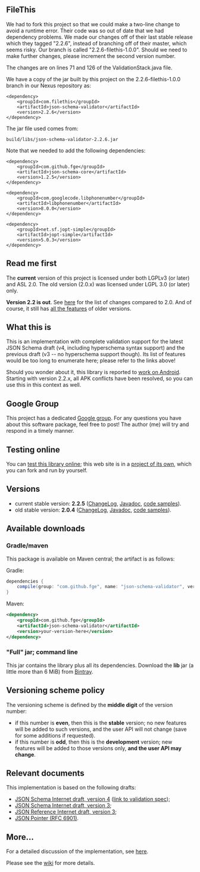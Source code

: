 ## FileThis

We had to fork this project so that we could make a two-line change to avoid a runtime error. Their code
was so out of date that we had dependency problems. We made our changes off of their last stable release
which they tagged "2.2.6", instead of branching off of their master, which seems risky. Our branch is
called "2.2.6-filethis-1.0.0". Should we need to make further changes, please increment the second
version number.

The changes are on lines 71 and 126 of the ValidationStack.java file.

We have a copy of the jar built by this project on the 2.2.6-filethis-1.0.0 branch in our Nexus repository as:

```
<dependency>
    <groupId>com.filethis</groupId>
    <artifactId>json-schema-validator</artifactId>
    <version>2.2.6</version>
</dependency>
```

The jar file used comes from:

```
build/libs/json-schema-validator-2.2.6.jar
```

Note that we needed to add the following dependencies:

```
<dependency>
    <groupId>com.github.fge</groupId>
    <artifactId>json-schema-core</artifactId>
    <version>1.2.5</version>
</dependency>

<dependency>
    <groupId>com.googlecode.libphonenumber</groupId>
    <artifactId>libphonenumber</artifactId>
    <version>8.0.0</version>
</dependency>

<dependency>
    <groupId>net.sf.jopt-simple</groupId>
    <artifactId>jopt-simple</artifactId>
    <version>5.0.3</version>
</dependency>
```


## Read me first

The **current** version of this project is licensed under both LGPLv3 (or later) and ASL 2.0. The old version
(2.0.x) was licensed under LGPL 3.0 (or later) only.

**Version 2.2 is out**. See [here](https://github.com/fge/json-schema-validator/wiki/Whatsnew_22)
for the list of changes compared to 2.0. And of course, it still has [all the
features](https://github.com/fge/json-schema-validator/wiki/Features) of older versions.

## What this is

This is an implementation with complete validation support for the latest JSON Schema draft (v4,
including hyperschema syntax support) and the previous draft (v3 -- no hyperschema support though).
Its list of features would be too long to enumerate here; please refer to the links above!

Should you wonder about it, this library is reported to [work on
Android](http://stackoverflow.com/questions/14511468/java-android-validate-string-json-against-string-schema).
Starting with version 2.2.x, all APK conflicts have been resolved, so you can use this in this
context as well.

## Google Group

This project has a dedicated [Google
group](https://groups.google.com/forum/?fromgroups#!forum/json-schema-validator). For any questions
you have about this software package, feel free to post! The author (me) will try and respond in a
timely manner.

## Testing online

You can [test this library online](http://json-schema-validator.herokuapp.com); this web site is in
a [project of its own](https://github.com/fge/json-schema-validator-demo), which you can fork and
run by yourself.

## Versions

* current stable version: **2.2.5**
  ([ChangeLog](https://github.com/fge/json-schema-validator/wiki/ChangeLog_22x),
  [Javadoc](http://fge.github.io/json-schema-validator/2.2.x/index.html), [code
  samples](http://fge.github.io/json-schema-validator/2.2.x/index.html?com/github/fge/jsonschema/examples/package-summary.html)).
* old stable version: **2.0.4**
  ([ChangeLog](https://github.com/fge/json-schema-validator/wiki/ChangeLog_20x),
  [Javadoc](http://fge.github.io/json-schema-validator/2.0.x/index.html), [code
  samples](http://fge.github.io/json-schema-validator/2.0.x/index.html?com/github/fge/jsonschema/examples/package-summary.html)).

## Available downloads

### Gradle/maven

This package is available on Maven central; the artifact is as follows:

Gradle:

```groovy
dependencies {
    compile(group: "com.github.fge", name: "json-schema-validator", version: "yourVersionHere");
}
```

Maven:

```xml
<dependency>
    <groupId>com.github.fge</groupId>
    <artifactId>json-schema-validator</artifactId>
    <version>your-version-here</version>
</dependency>
```

### "Full" jar; command line

This jar contains the library plus all its dependencies. Download the **lib** jar (a little more
than 6 MiB) from [Bintray](https://bintray.com/fge/maven/json-schema-validator/view).

## Versioning scheme policy

The versioning scheme is defined by the **middle digit** of the version number:

* if this number is **even**, then this is the **stable** version; no new features will be
  added to such versions, and the user API will not change (save for some additions if requested).
* if this number is **odd**, then this is the **development** version; new features will be
  added to those versions only, **and the user API may change**.

## Relevant documents

This implementation is based on the following drafts:

* [JSON Schema Internet draft, version 4](http://tools.ietf.org/html/draft-zyp-json-schema-04)
  ([link to validation spec](http://tools.ietf.org/html/draft-fge-json-schema-validation-00));
* [JSON Schema Internet draft, version 3](http://tools.ietf.org/html/draft-zyp-json-schema-03);
* [JSON Reference Internet draft, version
  3](http://tools.ietf.org/html/draft-pbryan-zyp-json-ref-03);
* [JSON Pointer (RFC 6901)](http://tools.ietf.org/html/rfc6901).

## More...

For a detailed discussion of the implementation, see
[here](https://github.com/fge/json-schema-validator/wiki/Status).

Please see the [wiki](https://github.com/fge/json-schema-validator/wiki/) for more
details.
